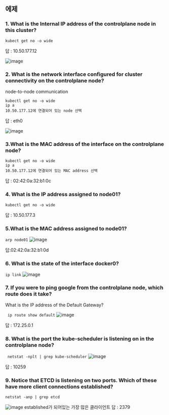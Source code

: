## 에제

### 1. What is the Internal IP address of the controlplane node in this cluster?

```
kubect get no -o wide
```

답 : 10.50.177.12

![image](https://user-images.githubusercontent.com/81672260/173262641-56ef9db6-5145-48fc-b82d-287b4386f0e2.png)


### 2. What is the network interface configured for cluster connectivity on the controlplane node?
node-to-node communication

```
kubectl get no -o wide
ip a
10.50.177.12에 연결되어 있는 node 선택
```
답 : eth0

![image](https://user-images.githubusercontent.com/81672260/173262734-4a685729-8303-4ac8-a2dd-05566bac46fb.png)


### 3.What is the MAC address of the interface on the controlplane node?
```
kubectl get no -o wide
ip a
10.50.177.12에 연결되어 있는 MAC address 선택
```
답 : 02:42:0a:32:b1:0c

### 4. What is the IP address assigned to node01?

```
kubectl get no -o wide
```

답 : 10.50.177.3

### 5.What is the MAC address assigned to node01?

```arp node01```
![image](https://user-images.githubusercontent.com/81672260/173262850-b2da826d-30c7-402d-ad1f-cba5d80e38e1.png)


답:02:42:0a:32:b1:0d

### 6. What is the state of the interface docker0?
`ip link`
![image](https://user-images.githubusercontent.com/81672260/173263011-e8921ef9-27fa-4aae-8827-660458fdaead.png)

### 7. If you were to ping google from the controlplane node, which route does it take?
What is the IP address of the Default Gateway?

``` ip route show default```
![image](https://user-images.githubusercontent.com/81672260/173263182-f294ef59-99f6-46dd-a304-aca14dd33c70.png)

답 : 172.25.0.1


### 8. What is the port the kube-scheduler is listening on in the controlplane node?

``` netstat -nplt | grep kube-scheduler```
![image](https://user-images.githubusercontent.com/81672260/173263306-4f37a5be-7f4f-44a3-a92f-9ac73206b17f.png)

답 : 10259

### 9. Notice that ETCD is listening on two ports. Which of these have more client connections established?
```
netstat -anp | grep etcd
```
![image](https://user-images.githubusercontent.com/81672260/173263830-fdc65dc3-bd1b-4ac3-abeb-fe71194e3656.png)
established가 되어있는 가장 많은 클라이언트
답 : 2379


